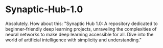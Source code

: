 # Synaptic-Hub-1.0
Absolutely. How about this:  "Synaptic Hub 1.0: A repository dedicated to beginner-friendly deep learning projects, unraveling the complexities of neural networks to make deep learning accessible for all. Dive into the world of artificial intelligence with simplicity and understanding."
